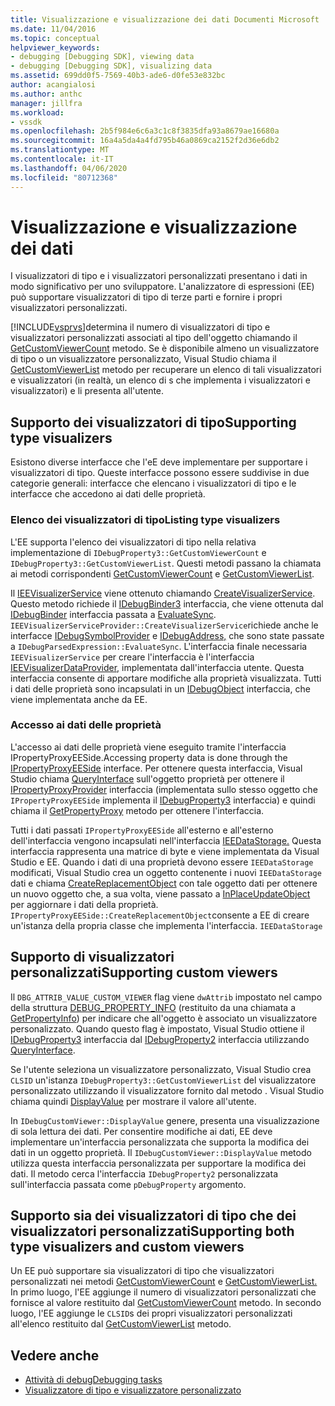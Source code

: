 ```yaml
---
title: Visualizzazione e visualizzazione dei dati Documenti Microsoft
ms.date: 11/04/2016
ms.topic: conceptual
helpviewer_keywords:
- debugging [Debugging SDK], viewing data
- debugging [Debugging SDK], visualizing data
ms.assetid: 699dd0f5-7569-40b3-ade6-d0fe53e832bc
author: acangialosi
ms.author: anthc
manager: jillfra
ms.workload:
- vssdk
ms.openlocfilehash: 2b5f984e6c6a3c1c8f3835dfa93a8679ae16680a
ms.sourcegitcommit: 16a4a5da4a4fd795b46a0869ca2152f2d36e6db2
ms.translationtype: MT
ms.contentlocale: it-IT
ms.lasthandoff: 04/06/2020
ms.locfileid: "80712368"
---
```

# <a name="visualizing-and-viewing-data"></a>Visualizzazione e visualizzazione dei dati
I visualizzatori di tipo e i visualizzatori personalizzati presentano i dati in modo significativo per uno sviluppatore. L'analizzatore di espressioni (EE) può supportare visualizzatori di tipo di terze parti e fornire i propri visualizzatori personalizzati.

 [!INCLUDE[vsprvs](../../code-quality/includes/vsprvs_md.md)]determina il numero di visualizzatori di tipo e visualizzatori personalizzati associati al tipo dell'oggetto chiamando il [GetCustomViewerCount](../../extensibility/debugger/reference/idebugproperty3-getcustomviewercount.md) metodo. Se è disponibile almeno un visualizzatore di tipo o un visualizzatore personalizzato, Visual Studio chiama il [GetCustomViewerList](../../extensibility/debugger/reference/idebugproperty3-getcustomviewerlist.md) metodo per recuperare un elenco di tali visualizzatori e visualizzatori (in realtà, un elenco di s che implementa i visualizzatori e visualizzatori) e li presenta all'utente.

## <a name="supporting-type-visualizers"></a>Supporto dei visualizzatori di tipoSupporting type visualizers
 Esistono diverse interfacce che l'eE deve implementare per supportare i visualizzatori di tipo. Queste interfacce possono essere suddivise in due categorie generali: interfacce che elencano i visualizzatori di tipo e le interfacce che accedono ai dati delle proprietà.

### <a name="listing-type-visualizers"></a>Elenco dei visualizzatori di tipoListing type visualizers
 L'EE supporta l'elenco dei visualizzatori di tipo nella relativa implementazione di `IDebugProperty3::GetCustomViewerCount` e `IDebugProperty3::GetCustomViewerList`. Questi metodi passano la chiamata ai metodi corrispondenti [GetCustomViewerCount](../../extensibility/debugger/reference/ieevisualizerservice-getcustomviewercount.md) e [GetCustomViewerList](../../extensibility/debugger/reference/ieevisualizerservice-getcustomviewerlist.md).

 Il [IEEVisualizerService](../../extensibility/debugger/reference/ieevisualizerservice.md) viene ottenuto chiamando [CreateVisualizerService](../../extensibility/debugger/reference/ieevisualizerserviceprovider-createvisualizerservice.md). Questo metodo richiede il [IDebugBinder3](../../extensibility/debugger/reference/idebugbinder3.md) interfaccia, che viene ottenuta dal [IDebugBinder](../../extensibility/debugger/reference/idebugbinder.md) interfaccia passata a [EvaluateSync](../../extensibility/debugger/reference/idebugparsedexpression-evaluatesync.md). `IEEVisualizerServiceProvider::CreateVisualizerService`richiede anche le interfacce [IDebugSymbolProvider](../../extensibility/debugger/reference/idebugsymbolprovider.md) e [IDebugAddress,](../../extensibility/debugger/reference/idebugaddress.md) che sono state passate a `IDebugParsedExpression::EvaluateSync`. L'interfaccia finale necessaria `IEEVisualizerService` per creare l'interfaccia è l'interfaccia [IEEVisualizerDataProvider,](../../extensibility/debugger/reference/ieevisualizerdataprovider.md) implementata dall'interfaccia utente. Questa interfaccia consente di apportare modifiche alla proprietà visualizzata. Tutti i dati delle proprietà sono incapsulati in un [IDebugObject](../../extensibility/debugger/reference/idebugobject.md) interfaccia, che viene implementata anche da EE.

### <a name="accessing-property-data"></a>Accesso ai dati delle proprietà
 L'accesso ai dati delle proprietà viene eseguito tramite l'interfaccia IPropertyProxyEESide.Accessing property data is done through the [IPropertyProxyEESide](../../extensibility/debugger/reference/ipropertyproxyeeside.md) interface. Per ottenere questa interfaccia, Visual Studio chiama [QueryInterface](/cpp/atl/queryinterface) sull'oggetto proprietà per ottenere il [IPropertyProxyProvider](../../extensibility/debugger/reference/ipropertyproxyprovider.md) interfaccia (implementata sullo stesso oggetto che `IPropertyProxyEESide` implementa il [IDebugProperty3](../../extensibility/debugger/reference/idebugproperty3.md) interfaccia) e quindi chiama il [GetPropertyProxy](../../extensibility/debugger/reference/ipropertyproxyprovider-getpropertyproxy.md) metodo per ottenere l'interfaccia.

 Tutti i dati passati `IPropertyProxyEESide` all'esterno e all'esterno dell'interfaccia vengono incapsulati nell'interfaccia [IEEDataStorage.](../../extensibility/debugger/reference/ieedatastorage.md) Questa interfaccia rappresenta una matrice di byte e viene implementata da Visual Studio e EE. Quando i dati di una proprietà devono essere `IEEDataStorage` modificati, Visual Studio crea un oggetto contenente i nuovi `IEEDataStorage` dati e chiama [CreateReplacementObject](../../extensibility/debugger/reference/ipropertyproxyeeside-createreplacementobject.md) con tale oggetto dati per ottenere un nuovo oggetto che, a sua volta, viene passato a [InPlaceUpdateObject](../../extensibility/debugger/reference/ipropertyproxyeeside-inplaceupdateobject.md) per aggiornare i dati della proprietà. `IPropertyProxyEESide::CreateReplacementObject`consente a EE di creare un'istanza della propria classe che implementa l'interfaccia. `IEEDataStorage`

## <a name="supporting-custom-viewers"></a>Supporto di visualizzatori personalizzatiSupporting custom viewers
 Il `DBG_ATTRIB_VALUE_CUSTOM_VIEWER` flag viene `dwAttrib` impostato nel campo della struttura [DEBUG_PROPERTY_INFO](../../extensibility/debugger/reference/debug-property-info.md) (restituito da una chiamata a [GetPropertyInfo](../../extensibility/debugger/reference/idebugproperty2-getpropertyinfo.md)) per indicare che all'oggetto è associato un visualizzatore personalizzato. Quando questo flag è impostato, Visual Studio ottiene il [IDebugProperty3](../../extensibility/debugger/reference/idebugproperty3.md) interfaccia dal [IDebugProperty2](../../extensibility/debugger/reference/idebugproperty2.md) interfaccia utilizzando [QueryInterface](/cpp/atl/queryinterface).

 Se l'utente seleziona un visualizzatore personalizzato, Visual Studio crea `CLSID` un'istanza `IDebugProperty3::GetCustomViewerList` del visualizzatore personalizzato utilizzando il visualizzatore fornito dal metodo . Visual Studio chiama quindi [DisplayValue](../../extensibility/debugger/reference/idebugcustomviewer-displayvalue.md) per mostrare il valore all'utente.

 In `IDebugCustomViewer::DisplayValue` genere, presenta una visualizzazione di sola lettura dei dati. Per consentire modifiche ai dati, EE deve implementare un'interfaccia personalizzata che supporta la modifica dei dati in un oggetto proprietà. Il `IDebugCustomViewer::DisplayValue` metodo utilizza questa interfaccia personalizzata per supportare la modifica dei dati. Il metodo cerca l'interfaccia `IDebugProperty2` personalizzata sull'interfaccia passata come `pDebugProperty` argomento.

## <a name="supporting-both-type-visualizers-and-custom-viewers"></a>Supporto sia dei visualizzatori di tipo che dei visualizzatori personalizzatiSupporting both type visualizers and custom viewers
 Un EE può supportare sia visualizzatori di tipo che visualizzatori personalizzati nei metodi [GetCustomViewerCount](../../extensibility/debugger/reference/idebugproperty3-getcustomviewercount.md) e [GetCustomViewerList.](../../extensibility/debugger/reference/idebugproperty3-getcustomviewerlist.md) In primo luogo, l'EE aggiunge il numero di visualizzatori personalizzati che fornisce al valore restituito dal [GetCustomViewerCount](../../extensibility/debugger/reference/ieevisualizerservice-getcustomviewercount.md) metodo. In secondo luogo, l'EE aggiunge le `CLSID`s dei propri visualizzatori personalizzati all'elenco restituito dal [GetCustomViewerList](../../extensibility/debugger/reference/ieevisualizerservice-getcustomviewerlist.md) metodo.

## <a name="see-also"></a>Vedere anche
- [Attività di debugDebugging tasks](../../extensibility/debugger/debugging-tasks.md)
- [Visualizzatore di tipo e visualizzatore personalizzato](../../extensibility/debugger/type-visualizer-and-custom-viewer.md)
